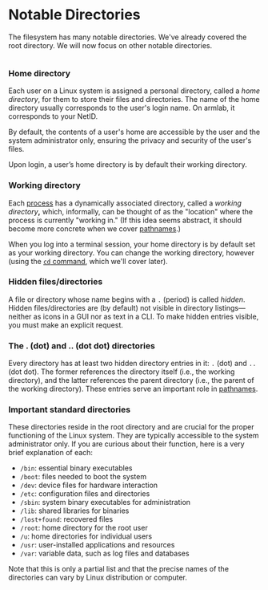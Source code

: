 # Notable Directories

The filesystem has many notable directories. We've already covered the root directory. We will now focus on other notable directories.

<figure><img src="https://lh4.googleusercontent.com/BheXyNU0t154mGoTPcX5POBMs60EjSzSdkn4LJezjzPwmA2I4ABbsnOBp3Errnc2t11JstAjl_JbDticzMOhV42yBJ5OMRF5ZyogG0grk_UKCEIFQ_M3rw1P0LazjLliGXaC6lr9QKD2yRIkupm5j50" alt=""><figcaption></figcaption></figure>

### Home directory

Each user on a Linux system is assigned a personal directory, called a _home directory_, for them to store their files and directories. The name of the home directory usually corresponds to the user's login name. On armlab, it corresponds to your NetID.

By default, the contents of a user's home are accessible by the user and the system administrator only, ensuring the privacy and security of the user's files.

Upon login, a user’s home directory is by default their working directory.

### Working directory

Each [process](../../appendices/operating-systems/process.md) has a dynamically associated directory, called a _working directory_**,** which, informally, can be thought of as the "location" where the process is currently "working in." (If this idea seems abstract, it should become more concrete when we cover [pathnames](pathnames.md).)

When you log into a terminal session, your home directory is by default set as your working directory. You can change the working directory, however (using the [`cd` command](../../bash/navigating-the-filesystem/cd-change-working-directory.md), which we'll cover later).

### Hidden files/directories

A file or directory whose name begins with a `.` (period) is called _hidden_. Hidden files/directories are (by default) not visible in directory listings—neither as icons in a GUI nor as text in a CLI. To make hidden entries visible, you must make an explicit request.

### The . (dot) and .. (dot dot) directories

Every directory has at least two hidden directory entries in it: `.` (dot) and `..` (dot dot). The former references the directory itself (i.e., the working directory), and the latter references the parent directory (i.e., the parent of the working directory). These entries serve an important role in [pathnames](pathnames.md).

### Important standard directories

These directories reside in the root directory and are crucial for the proper functioning of the Linux system. They are typically accessible to the system administrator only. If you are curious about their function, here is a very brief explanation of each:

* `/bin`: essential binary executables
* `/boot`: files needed to boot the system
* `/dev`: device files for hardware interaction
* `/etc`: configuration files and directories
* `/sbin`: system binary executables for administration
* `/lib`: shared libraries for binaries
* `/lost+found`: recovered files
* `/root`: home directory for the root user
* `/u`: home directories for individual users
* `/usr`: user-installed applications and resources
* `/var`: variable data, such as log files and databases

Note that this is only a partial list and that the precise names of the directories can vary by Linux distribution or computer.
